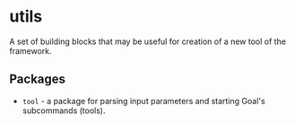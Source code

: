 # utils
A set of building blocks that may be useful for creation
of a new tool of the framework.

## Packages
* `tool` - a package for parsing input parameters and starting Goal's subcommands (tools).
